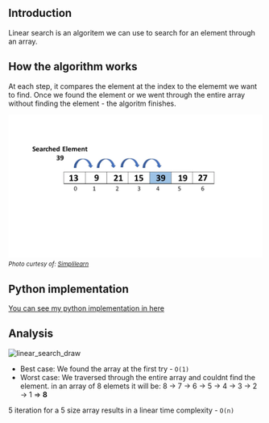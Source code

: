 
## Introduction
Linear search is an algoritem we can use to search for an element through an array.

## How the algorithm works
At each step, it compares the element at the index to the elememt we want to find. Once we found the element or we went through the entire array without finding the element - the algoritm finishes.

![linear_search](linear_search.webp)
<small>_Photo curtesy of: [Simplilearn](https://www.simplilearn.com/tutorials/data-structure-tutorial/linear-search-algorithm)_</small>

## Python implementation
[You can see my python implementation in here](./linear_search.py)
## Analysis
![linear_search_draw](./linear_search_draw.png)

- Best case: We found the array at the first try - `O(1)`
- Worst case: We traversed through the entire array and couldnt find the element. in an array of 8 elemets it will be:
  8 -> 7 -> 6 -> 5 -> 4 -> 3 -> 2 -> 1 => **8**

5 iteration for a 5 size array results in a linear time complexity - `O(n)`